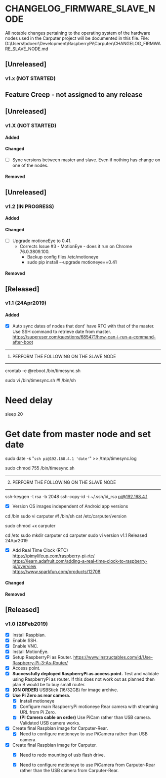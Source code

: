 # CHANGELOG_FIRMWARE_SLAVE_NODE
All notable changes pertaining to the operating system of the hardware nodes used in the Carputer project will be documented in this file.
File:  D:\Users\bdoerr\Development\RaspberryPi\Carputer\CHANGELOG_FIRMWARE_SLAVE_NODE.md


## [Unreleased]
### v1.x  (NOT STARTED)
##  Feature Creep - not assigned to any release 


## [Unreleased]
### v1.X (NOT STARTED)
#### Added
#### Changed
- [ ] Sync versions between master and slave.  Even if nothing has change on one of the nodes.
#### Removed

## [Unreleased]
### v1.2 (IN PROGRESS)
#### Added
#### Changed
- [ ] Upgrade motioneEye to 0.41.
    - Corrects Issue #3 - MotionEye - does it run on Chrome 76.0.3809.100.
        - Backup config files /etc/motioneye
        - sudo pip install --upgrade motioneye==0.41
#### Removed

## [Released]
### v1.1 (24Apr2019)
#### Added
- [x]  Auto sync dates of nodes that dont' have RTC with that of the master.  
        Use SSH command to retrieve date from master.  
        https://superuser.com/questions/685471/how-can-i-run-a-command-after-boot  
        
-------------------------------------------
1.  PERFORM THE FOLLOWING ON THE SLAVE NODE
-------------------------------------------
        
crontab -e
@reboot /bin/timesync.sh

sudo vi /bin/timesync.sh
#! /bin/sh

# Need delay
sleep 20

# Get date from master node and set date
sudo date -s "`ssh pi@192.168.4.1 'date'`" >> /tmp/timesync.log  

sudo chmod 755  /bin/timesync.sh

-------------------------------------------
2. PERFORM THE FOLLOWING ON THE SLAVE NODE
-------------------------------------------

ssh-keygen -t rsa -b 2048
ssh-copy-id -i ~/.ssh/id_rsa pi@192.168.4.1

- [x]  Version OS images independent of Android app versions

cd /bin
sudo vi carputer
#! /bin/sh
cat /etc/carputer/version

sudo chmod +x carputer


cd /etc
sudo mkdir carputer
cd carputer
sudo vi version
v1.1
Released 24Apr2019

- [x]  Add Real Time Clock (RTC)  
    https://pimylifeup.com/raspberry-pi-rtc/  
    https://learn.adafruit.com/adding-a-real-time-clock-to-raspberry-pi/overview  
    https://www.sparkfun.com/products/12708  
#### Changed
#### Removed


## [Released]
### v1.0 (28Feb2019)
- [x]  Install Raspbian.
- [x]  Enable SSH.
- [x]  Enable VNC.
- [x]  Install MotionEye.
- [x]  Setup RaspberryPi as Router.  https://www.instructables.com/id/Use-Raspberry-Pi-3-As-Router/
  - [x]  Access point.
- [x]  **Successfully deployed RaspberryPi as access point.**  Test and validate using RaspberryPi as router.  If this does not work out as planned then plan B would be to buy small router.
- [x]  **(ON ORDER)**  USBStick (16/32GB) for image archive.
- [x]  **Use Pi Zero as rear camera.**
    - [x] Install motioneye
	- [x] Configure main RaspberryPi motioneye Rear camera with streaming URL from Pi Zero.
	- [x] **(PI Camera cable on order)** Use PiCam rather than USB camera.  Validated USB camera works.  
- [x]  Create final Raspbian image for Carputer-Rear.
	- [x]  Need to configure motioneye to use PiCamera rather than USB camera.
- [x]  Create final Raspbian image for Carputer.
    - [x]  Need to redo mounting of usb flash drive.
	- [x]  Need to configure motioneye to use PiCamera from Carputer-Rear rather than the USB camera from Carputer-Rear.  
	



  
